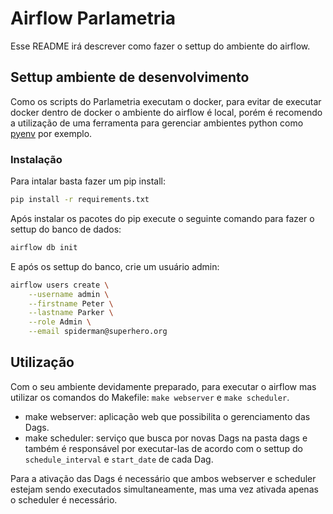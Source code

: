 # Airflow Parlametria

Esse README irá descrever como fazer o settup do ambiente do airflow.

## Settup ambiente de desenvolvimento

Como os scripts do Parlametria executam o docker, para evitar de executar docker dentro de docker o ambiente do airflow é local, porém é recomendo a utilização de uma ferramenta para gerenciar ambientes python como [pyenv](https://github.com/pyenv/pyenv) por exemplo.

### Instalação

Para intalar basta fazer um pip install:
```bash
pip install -r requirements.txt
```

Após instalar os pacotes do pip execute o seguinte comando para fazer o settup do banco de dados:
```bash
airflow db init
```

E após os settup do banco, crie um usuário admin:
```bash
airflow users create \
    --username admin \
    --firstname Peter \
    --lastname Parker \
    --role Admin \
    --email spiderman@superhero.org
```

## Utilização

Com o seu ambiente devidamente preparado, para executar o airflow mas utilizar os comandos do Makefile: `make webserver` e `make scheduler`.

- make webserver: aplicação web que possibilita o gerenciamento das Dags.
- make scheduler: serviço que busca por novas Dags na pasta dags e também é responsável por executar-las de acordo com o settup do `schedule_interval` e `start_date` de cada Dag.

Para a ativação das Dags é necessário que ambos webserver e scheduler estejam sendo executados simultaneamente, mas uma vez ativada apenas o scheduler é necessário.
